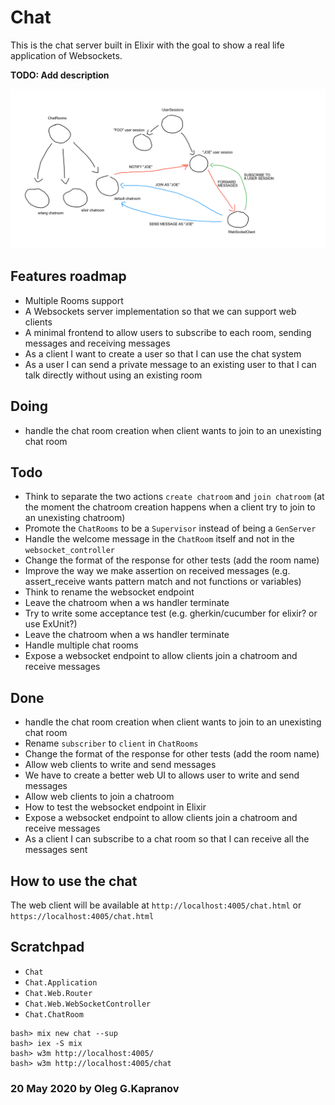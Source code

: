 # Chat

This is the chat server built in Elixir with the goal to show a
real life application of Websockets.

**TODO: Add description**

![the sketch](sketch.png?raw=true)

## Features roadmap

- Multiple Rooms support
- A Websockets server implementation so that we can support web clients
- A minimal frontend to allow users to subscribe to each room, sending
  messages and receiving messages
- As a client I want to create a user so that I can use the chat system
- As a user I can send a private message to an existing user to that I
  can talk directly without using an existing room

## Doing

- handle the chat room creation when client wants to join to an
  unexisting chat room

## Todo

- Think to separate the two actions `create chatroom` and `join
  chatroom` (at the moment the chatroom creation happens when a client
  try to join to an unexisting chatroom)
- Promote the `ChatRooms` to be a `Supervisor` instead of being a
  `GenServer`
- Handle the welcome message in the `ChatRoom` itself and not in the
  `websocket_controller`
- Change the format of the response for other tests (add the room name)
- Improve the way we make assertion on received messages (e.g.
  assert_receive wants pattern match and not functions or variables)
- Think to rename the websocket endpoint
- Leave the chatroom when a ws handler terminate
- Try to write some acceptance test (e.g. gherkin/cucumber for elixir?
  or use ExUnit?)
- Leave the chatroom when a ws handler terminate
- Handle multiple chat rooms
- Expose a websocket endpoint to allow clients join a chatroom and receive messages

## Done

- handle the chat room creation when client wants to join to an
  unexisting chat room
- Rename `subscriber` to `client` in `ChatRooms`
- Change the format of the response for other tests (add the room name)
- Allow web clients to write and send messages
- We have to create a better web UI to allows user to write and send
  messages
- Allow web clients to join a chatroom
- How to test the websocket endpoint in Elixir
- Expose a websocket endpoint to allow clients join a chatroom and receive messages
- As a client I can subscribe to a chat room so that I can receive all the messages sent

## How to use the chat

The web client will be available at `http://localhost:4005/chat.html`
or `https://localhost:4005/chat.html`

## Scratchpad

- `Chat`
- `Chat.Application`
- `Chat.Web.Router`
- `Chat.Web.WebSocketController`
- `Chat.ChatRoom`

```
bash> mix new chat --sup
bash> iex -S mix
bash> w3m http://localhost:4005/
bash> w3m http://localhost:4005/chat
```

### 20 May 2020 by Oleg G.Kapranov
